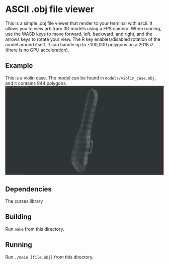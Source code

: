 # ASCII .obj file viewer
This is a simple .obj file viewer that render to your terminal with ascii. It allows you to view arbitrary 3D models using a FPS camera. When running, use the WASD keys to move forward, left, backward, and right, and the arrows keys to rotate your view. The R key enables/disabled rotation of the model around itself.
It can handle up to ~100,000 polygons on a 2018 i7 (there is no GPU acceleration).

## Example
This is a violin case. The model can be found in `models/violin_case.obj`, and it contains 944 polygons.
![Image of Violin Case](https://raw.githubusercontent.com/fingoldin/3dascii/master/examples/violin.png)

## Dependencies
The curses library

## Building
Run `make` from this directory.

## Running
Run `./main [file.obj]` from this directory.
